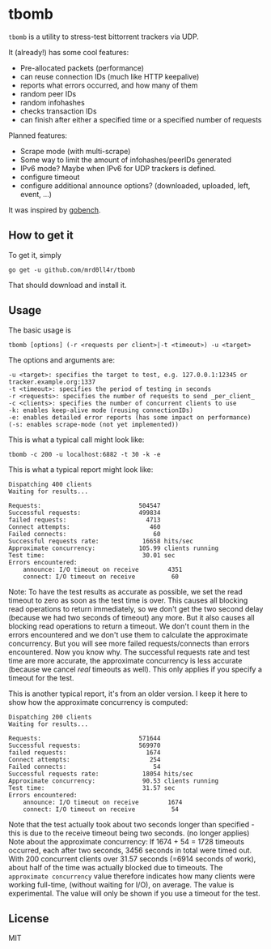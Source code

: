 # tbomb

`tbomb` is a utility to stress-test bittorrent trackers via UDP.

It (already!) has some cool features:

- Pre-allocated packets (performance)
- can reuse connection IDs (much like HTTP keepalive)
- reports what errors occurred, and how many of them
- random peer IDs
- random infohashes
- checks transaction IDs
- can finish after either a specified time or a specified number of requests

Planned features:

- Scrape mode (with multi-scrape)
- Some way to limit the amount of infohashes/peerIDs generated
- IPv6 mode? Maybe when IPv6 for UDP trackers is defined.
- configure timeout
- configure additional announce options? (downloaded, uploaded, left, event, ...)


It was inspired by [gobench](https://github.com/cmpxchg16/gobench).

## How to get it
To get it, simply

    go get -u github.com/mrd0ll4r/tbomb

That should download and install it.

## Usage
The basic usage is

    tbomb [options] (-r <requests per client>|-t <timeout>) -u <target>

The options and arguments are:

    -u <target>: specifies the target to test, e.g. 127.0.0.1:12345 or tracker.example.org:1337
    -t <timeout>: specifies the period of testing in seconds
    -r <requests>: specifies the number of requests to send _per_client_
    -c <clients>: specifies the number of concurrent clients to use
    -k: enables keep-alive mode (reusing connectionIDs)
    -e: enables detailed error reports (has some impact on performance)
    (-s: enables scrape-mode (not yet implemented))

This is what a typical call might look like:

    tbomb -c 200 -u localhost:6882 -t 30 -k -e

This is what a typical report might look like:

    Dispatching 400 clients
    Waiting for results...
    
    Requests:                           504547
    Successful requests:                499834
    failed requests:                      4713
    Connect attempts:                      460
    Failed connects:                        60
    Successful requests rate:            16658 hits/sec
    Approximate concurrency:            105.99 clients running
    Test time:                           30.01 sec
    Errors encountered:
        announce: I/O timeout on receive        4351
        connect: I/O timeout on receive          60

Note: To have the test results as accurate as possible, we set the read timeout to zero as soon as the test time is over.
This causes all blocking read operations to return immediately, so we don't get the two second delay (because we had
two seconds of timeout) any more. But it also causes all blocking read operations to return a timeout. We don't count them
in the errors encountered and we don't use them to calculate the approximate concurrency. But you will see more failed
requests/connects than errors encountered. Now you know why. The successful requests rate and test time are more accurate,
the approximate concurrency is less accurate (because we cancel *real* timeouts as well). This only applies if you 
specify a timeout for the test.

This is another typical report, it's from an older version. I keep it here to show how the approximate concurrency is
computed:

    Dispatching 200 clients
    Waiting for results...
    
    Requests:                           571644
    Successful requests:                569970
    failed requests:                      1674
    Connect attempts:                      254
    Failed connects:                        54
    Successful requests rate:            18054 hits/sec
    Approximate concurrency:             90.53 clients running
    Test time:                           31.57 sec
    Errors encountered:
        announce: I/O timeout on receive        1674
        connect: I/O timeout on receive          54

    
Note that the test actually took about two seconds longer than specified - this is due to the receive timeout being two 
seconds. (no longer applies)  
Note about the approximate concurrency: If 1674 + 54 = 1728 timeouts occurred, each after two seconds, 3456 seconds in 
total were timed out. With 200 concurrent clients over 31.57 seconds (=6914 seconds of work), about half of the time 
was actually blocked due to timeouts. The `approximate concurrency` value therefore indicates how many clients were 
working full-time, (without waiting for I/O), on average. The value is experimental. The value will only be shown if you
use a timeout for the test.


## License
MIT
